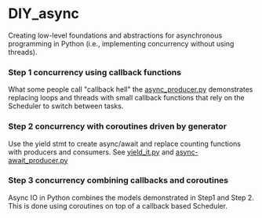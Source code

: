 # DIY_async

Creating low-level foundations and abstractions for asynchronous programming in Python (i.e., implementing concurrency without using threads).

### Step 1 concurrency using callback functions
What some people call "callback hell" the [async_producer.py](https://github.com/doc-jones/DIY_async/blob/main/async_producer.py) demonstrates replacing loops and threads with small callback functions that rely on the Scheduler to switch between tasks.

### Step 2 concurrency with coroutines driven by generator
Use the yield stmt to create async/await and replace counting functions with producers and consumers.
See [yield_it.py](https://github.com/doc-jones/DIY_async/blob/main/yield_it.py) and [async-await_producer.py](https://github.com/doc-jones/DIY_async/blob/main/async-await_producer.py)

### Step 3 concurrency combining callbacks and coroutines
Async IO in Python combines the models demonstrated in Step1 and Step 2. This is done using coroutines on top of a callback based Scheduler.
